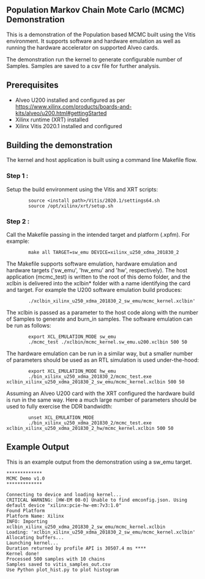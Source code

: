 ## Population Markov Chain Mote Carlo (MCMC) Demonstration
This is a demonstration of the Population based MCMC built using the Vitis environment.  It supports software and hardware emulation as well as running the hardware accelerator on supported Alveo cards.

The demonstration run the kernel to generate configurable number of Samples. Samples are saved to a csv file for further analysis.

## Prerequisites

- Alveo U200 installed and configured as per https://www.xilinx.com/products/boards-and-kits/alveo/u200.html#gettingStarted
- Xilinx runtime (XRT) installed
- Xilinx Vitis 2020.1 installed and configured

## Building the demonstration
The kernel and host application is built using a command line Makefile flow.

### Step 1 :
Setup the build environment using the Vitis and XRT scripts:

            source <install path>/Vitis/2020.1/settings64.sh
            source /opt/xilinx/xrt/setup.sh

### Step 2 :
Call the Makefile passing in the intended target and platform (.xpfm). For example:

            make all TARGET=sw_emu DEVICE=xilinx_u250_xdma_201830_2

 The Makefile supports software emulation, hardware emulation and hardware targets ('sw_emu', 'hw_emu' and 'hw', respectively). The host application (mcmc_test) is written to the root of this demo folder, and the xclbin is delivered into the xclbin* folder with a name identifying the card and target.  For example the U200 software emulation build produces:

            ./xclbin_xilinx_u250_xdma_201830_2_sw_emu/mcmc_kernel.xclbin'

The xclbin is passed as a parameter to the host code along with the number of Samples to generate and burn_in samples.
The software emulation can be run as follows:

            export XCL_EMULATION_MODE sw_emu
            ./mcmc_test ./xclbin/mcmc_kernel.sw_emu.u200.xclbin 500 50

The hardware emulation can be run in a similar way, but a smaller number of parameters should be used as an RTL simulation is used under-the-hood:

            export XCL_EMULATION_MODE hw_emu
            ./bin_xilinx_u250_xdma_201830_2/mcmc_test.exe xclbin_xilinx_u250_xdma_201830_2_sw_emu/mcmc_kernel.xclbin 500 50

Assuming an Alveo U200 card with the XRT configured the hardware build is run in the same way.  Here a much large number of parameters should be used to fully exercise the DDR bandwidth:

            unset XCL_EMULATION_MODE
            ./bin_xilinx_u250_xdma_201830_2/mcmc_test.exe xclbin_xilinx_u250_xdma_201830_2_hw/mcmc_kernel.xclbin 500 50

## Example Output
This is an example output from the demonstration using a sw_emu target.

    *************
    MCMC Demo v1.0
    *************

    Connecting to device and loading kernel...
    CRITICAL WARNING: [HW-EM 08-0] Unable to find emconfig.json. Using default device "xilinx:pcie-hw-em:7v3:1.0"
    Found Platform
    Platform Name: Xilinx
    INFO: Importing xclbin_xilinx_u250_xdma_201830_2_sw_emu/mcmc_kernel.xclbin
    Loading: 'xclbin_xilinx_u250_xdma_201830_2_sw_emu/mcmc_kernel.xclbin'
    Allocating buffers...
    Launching kernel...
    Duration returned by profile API is 30507.4 ms ****
    Kernel done!
    Processed 500 samples with 10 chains
    Samples saved to vitis_samples_out.csv
    Use Python plot_hist.py to plot histogram
